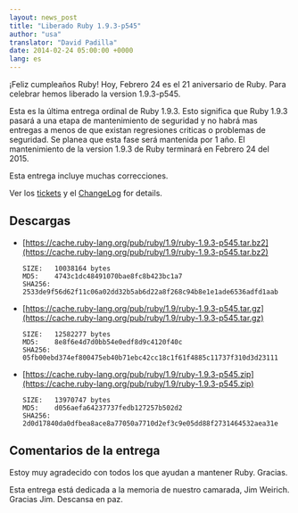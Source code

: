 ```yaml
---
layout: news_post
title: "Liberado Ruby 1.9.3-p545"
author: "usa"
translator: "David Padilla"
date: 2014-02-24 05:00:00 +0000
lang: es
---
```


¡Feliz cumpleaños Ruby!
Hoy, Febrero 24 es el 21 aniversario de Ruby.
Para celebrar hemos liberado la version 1.9.3-p545.

Esta es la última entrega ordinal de Ruby 1.9.3.
Esto significa que Ruby 1.9.3 pasará a una etapa de mantenimiento de seguridad
y no habrá mas entregas a menos de que existan regresiones criticas o problemas
de seguridad.
Se planea que esta fase será mantenida por 1 año.
El mantenimiento de la version 1.9.3 de Ruby terminará en Febrero 24 del 2015.

Esta entrega incluye muchas correcciones.

Ver los [tickets](https://bugs.ruby-lang.org/projects/ruby-193/issues?set_filter=1&amp;status_id=5)
y el [ChangeLog](https://svn.ruby-lang.org/repos/ruby/tags/v1_9_3_545/ChangeLog) for details.

## Descargas

* [https://cache.ruby-lang.org/pub/ruby/1.9/ruby-1.9.3-p545.tar.bz2](https://cache.ruby-lang.org/pub/ruby/1.9/ruby-1.9.3-p545.tar.bz2)

      SIZE:   10038164 bytes
      MD5:    4743c1dc48491070bae8fc8b423bc1a7
      SHA256: 2533de9f56d62f11c06a02dd32b5ab6d22a8f268c94b8e1e1ade6536adfd1aab

* [https://cache.ruby-lang.org/pub/ruby/1.9/ruby-1.9.3-p545.tar.gz](https://cache.ruby-lang.org/pub/ruby/1.9/ruby-1.9.3-p545.tar.gz)

      SIZE:   12582277 bytes
      MD5:    8e8f6e4d7d0bb54e0edf8d9c4120f40c
      SHA256: 05fb00ebd374ef800475eb40b71ebc42cc18c1f61f4885c11737f310d3d23111

* [https://cache.ruby-lang.org/pub/ruby/1.9/ruby-1.9.3-p545.zip](https://cache.ruby-lang.org/pub/ruby/1.9/ruby-1.9.3-p545.zip)

      SIZE:   13970747 bytes
      MD5:    d056aefa64237737fedb127257b502d2
      SHA256: 2d0d17840da0dfbea8ace8a77050a7710d2ef3c9e05dd88f2731464532aea31e

## Comentarios de la entrega

Estoy muy agradecido con todos los que ayudan a mantener Ruby.
Gracias.

Esta entrega está dedicada a la memoria de nuestro camarada, Jim Weirich.
Gracias Jim. Descansa en paz.
